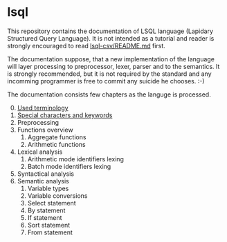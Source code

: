# lsql

This repository contains the documentation of LSQL language (Lapidary Structured Query Language). 
It is not intended as a tutorial and reader is strongly encouraged to read [lsql-csv/README.md](https://github.com/stastnypremysl/lsql-csv/blob/master/README.md) first.

The documentation suppose, that a new implementation of the language will layer processing to preprocessor, lexer, parser and to the semantics. It is strongly recommended, but it is not required by the standard and any incomming programmer is free to commit any suicide he chooses. :-)

The documentation consists few chapters as the languge is processed.

0) [Used terminology](https://github.com/stastnypremysl/lsql/blob/main/docs/used-terminology.md)
1) [Special characters and keywords](https://github.com/stastnypremysl/lsql/blob/main/docs/special-chars-keywords.md)
2) Preprocessing
3) Functions overview
    1) Aggregate functions
    2) Arithmetic functions
4) Lexical analysis
    1) Arithmetic mode identifiers lexing
    2) Batch mode identifiers lexing
5) Syntactical analysis
6) Semantic analysis
    1) Variable types
    2) Variable conversions
    4) Select statement
    5) By statement
    6) If statement
    7) Sort statement
    8) From statement
